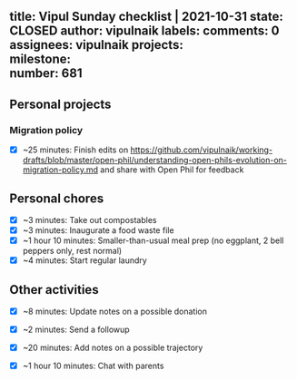 title:	Vipul Sunday checklist | 2021-10-31
state:	CLOSED
author:	vipulnaik
labels:	
comments:	0
assignees:	vipulnaik
projects:	
milestone:	
number:	681
--
## Personal projects

### Migration policy

- [x] ~25 minutes: Finish edits on https://github.com/vipulnaik/working-drafts/blob/master/open-phil/understanding-open-phils-evolution-on-migration-policy.md and share with Open Phil for feedback

## Personal chores

- [x] ~3 minutes: Take out compostables
- [x] ~3 minutes:  Inaugurate a food waste file
- [x] ~1 hour 10 minutes: Smaller-than-usual meal prep (no eggplant, 2 bell peppers only, rest normal) 
- [x] ~4 minutes: Start regular laundry
## Other activities

- [x] ~8 minutes: Update notes on a possible donation
- [x] ~2 minutes: Send a followup
- [x] ~20 minutes: Add notes on a possible trajectory
- [x] ~1 hour 10 minutes: Chat with parents

